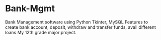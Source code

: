 # Bank-Mgmt
Bank Management software using Python Tkinter, MySQL
Features to create bank account, deposit, withdraw and transfer funds, avail different loans
My 12th grade major project.
